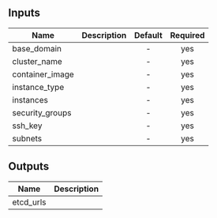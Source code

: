 
## Inputs

| Name | Description | Default | Required |
|------|-------------|:-----:|:-----:|
| base_domain |  | - | yes |
| cluster_name |  | - | yes |
| container_image |  | - | yes |
| instance_type |  | - | yes |
| instances |  | - | yes |
| security_groups |  | - | yes |
| ssh_key |  | - | yes |
| subnets |  | - | yes |

## Outputs

| Name | Description |
|------|-------------|
| etcd_urls |  |

